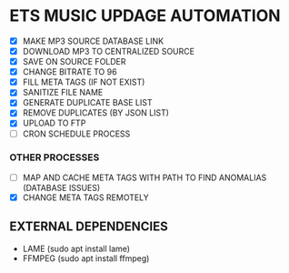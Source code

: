 # ETS MUSIC UPDAGE AUTOMATION

- [X] MAKE MP3 SOURCE DATABASE LINK 
- [x] DOWNLOAD MP3 TO CENTRALIZED SOURCE
- [x] SAVE ON SOURCE FOLDER
- [x] CHANGE BITRATE TO 96
- [x] FILL META TAGS (IF NOT EXIST)
- [x] SANITIZE FILE NAME
- [X] GENERATE DUPLICATE BASE LIST
- [X] REMOVE DUPLICATES (BY JSON LIST)
- [X] UPLOAD TO FTP
- [ ] CRON SCHEDULE PROCESS

### OTHER PROCESSES
- [ ] MAP AND CACHE META TAGS WITH PATH TO FIND ANOMALIAS (DATABASE ISSUES)
- [X] CHANGE META TAGS REMOTELY

## EXTERNAL DEPENDENCIES

- LAME (sudo apt install lame)
- FFMPEG (sudo apt install ffmpeg)